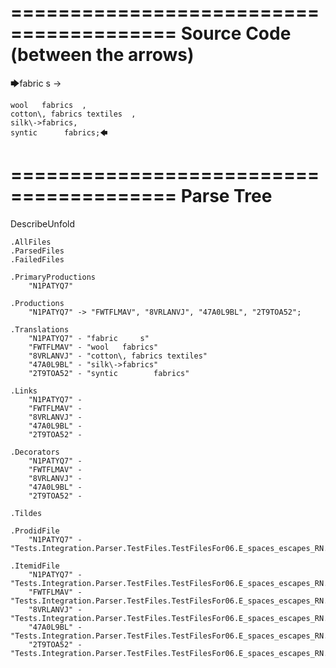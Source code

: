 ========================================
Source Code (between the arrows)
========================================

🡆fabric     s 	->

	wool   fabrics	,
	cotton\, fabrics textiles  ,
    silk\->fabrics,
    syntic 		fabrics;🡄

========================================
Parse Tree
========================================
DescribeUnfold

    .AllFiles
    .ParsedFiles
    .FailedFiles

    .PrimaryProductions
        "N1PATYQ7" 

    .Productions
        "N1PATYQ7" -> "FWTFLMAV", "8VRLANVJ", "47A0L9BL", "2T9TOA52";

    .Translations
        "N1PATYQ7" - "fabric     s"
        "FWTFLMAV" - "wool   fabrics"
        "8VRLANVJ" - "cotton\, fabrics textiles"
        "47A0L9BL" - "silk\->fabrics"
        "2T9TOA52" - "syntic 		fabrics"

    .Links
        "N1PATYQ7" - 
        "FWTFLMAV" - 
        "8VRLANVJ" - 
        "47A0L9BL" - 
        "2T9TOA52" - 

    .Decorators
        "N1PATYQ7" - 
        "FWTFLMAV" - 
        "8VRLANVJ" - 
        "47A0L9BL" - 
        "2T9TOA52" - 

    .Tildes

    .ProdidFile
        "N1PATYQ7" - "Tests.Integration.Parser.TestFiles.TestFilesFor06.E_spaces_escapes_RN.ds"

    .ItemidFile
        "N1PATYQ7" - "Tests.Integration.Parser.TestFiles.TestFilesFor06.E_spaces_escapes_RN.ds"
        "FWTFLMAV" - "Tests.Integration.Parser.TestFiles.TestFilesFor06.E_spaces_escapes_RN.ds"
        "8VRLANVJ" - "Tests.Integration.Parser.TestFiles.TestFilesFor06.E_spaces_escapes_RN.ds"
        "47A0L9BL" - "Tests.Integration.Parser.TestFiles.TestFilesFor06.E_spaces_escapes_RN.ds"
        "2T9TOA52" - "Tests.Integration.Parser.TestFiles.TestFilesFor06.E_spaces_escapes_RN.ds"

